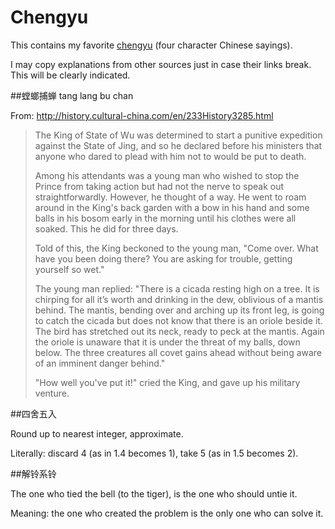 # Chengyu

This contains my favorite [chengyu](http://en.wikipedia.org/wiki/Chengyu) (four character Chinese sayings).

I may copy explanations from other sources just in case their links break.
This will be clearly indicated.

##螳螂捕蝉 tang lang bu chan

From: <http://history.cultural-china.com/en/233History3285.html>

> The King of State of Wu was determined to start a punitive expedition against the State of Jing, and so he declared before his ministers that anyone who dared to plead with him not to would be put to death.
>
> Among his attendants was a young man who wished to stop the Prince from taking action but had not the nerve to speak out straightforwardly. However, he thought of a way. He went to roam around in the King's back garden with a bow in his hand and some balls in his bosom early in the morning until his clothes were all soaked. This he did for three days.
>
> Told of this, the King beckoned to the young man, "Come over. What have you been doing there? You are asking for trouble, getting yourself so wet."
>
> The young man replied: "There is a cicada resting high on a tree. It is chirping for all it’s worth and drinking in the dew, oblivious of a mantis behind. The mantis, bending over and arching up its front leg, is going to catch the cicada but does not know that there is an oriole beside it. The bird has stretched out its neck, ready to peck at the mantis. Again the oriole is unaware that it is under the threat of my balls, down below. The three creatures all covet gains ahead without being aware of an imminent danger behind."
>
> "How well you've put it!" cried the King, and gave up his military venture.

##四舍五入

Round up to nearest integer, approximate.

Literally: discard 4 (as in 1.4 becomes 1), take 5 (as in 1.5 becomes 2).

##解铃系铃

The one who tied the bell (to the tiger), is the one who should untie it.

Meaning: the one who created the problem is the only one who can solve it.

